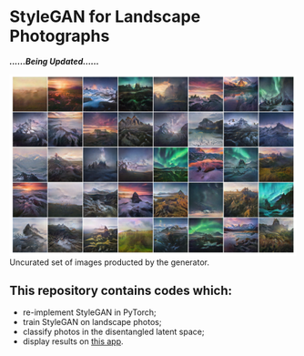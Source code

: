 # StyleGAN for Landscape Photographs

***......Being Updated......***



![image](https://github.com/hejj16/Landscape-StyleGAN/blob/main/result.png)
 <br />Uncurated set of images producted by the generator.
 

## This repository contains codes which:
- re-implement StyleGAN in PyTorch;
- train StyleGAN on landscape photos;
- classify photos in the disentangled latent space;
- display results on [this app](https://taking-non-existing-photos.herokuapp.com/).










